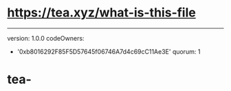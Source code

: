 # https://tea.xyz/what-is-this-file
---
version: 1.0.0
codeOwners:
  - '0xb8016292F85F5D57645f06746A7d4c69cC11Ae3E'
quorum: 1
# tea-
